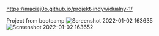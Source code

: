https://maciej0o.github.io/projekt-indywidualny-1/

Project from bootcamp
![Screenshot 2022-01-02 163635](https://user-images.githubusercontent.com/58359847/147881087-17364c3a-3029-4fd1-97fe-fa800ef85bb7.jpg)
![Screenshot 2022-01-02 163652](https://user-images.githubusercontent.com/58359847/147881088-d1a3b6a1-6d08-4dd9-acaf-16175af25c58.jpg)
